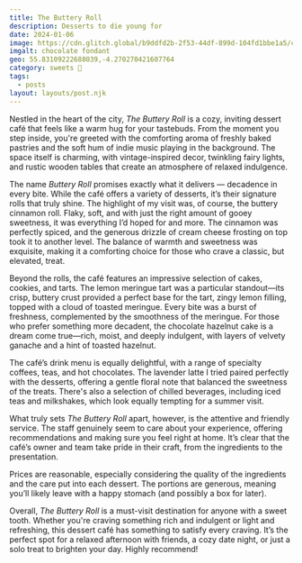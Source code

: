 ```yaml
---
title: The Buttery Roll
description: Desserts to die young for
date: 2024-01-06
image: https://cdn.glitch.global/b9ddfd2b-2f53-44df-899d-104fd1bbe1a5/choccake.jpg?v=1736509562498
imgalt: chocolate fondant
geo: 55.83109222688039,-4.270270421607764
category: sweets 🍰
tags:
  - posts
layout: layouts/post.njk
---
```


Nestled in the heart of the city, *The Buttery Roll* is a cozy, inviting dessert café that feels like a warm hug for your tastebuds. From the moment you step inside, you're greeted with the comforting aroma of freshly baked pastries and the soft hum of indie music playing in the background. The space itself is charming, with vintage-inspired decor, twinkling fairy lights, and rustic wooden tables that create an atmosphere of relaxed indulgence.

The name *Buttery Roll* promises exactly what it delivers — decadence in every bite. While the café offers a variety of desserts, it’s their signature rolls that truly shine. The highlight of my visit was, of course, the buttery cinnamon roll. Flaky, soft, and with just the right amount of gooey sweetness, it was everything I’d hoped for and more. The cinnamon was perfectly spiced, and the generous drizzle of cream cheese frosting on top took it to another level. The balance of warmth and sweetness was exquisite, making it a comforting choice for those who crave a classic, but elevated, treat.

Beyond the rolls, the café features an impressive selection of cakes, cookies, and tarts. The lemon meringue tart was a particular standout—its crisp, buttery crust provided a perfect base for the tart, zingy lemon filling, topped with a cloud of toasted meringue. Every bite was a burst of freshness, complemented by the smoothness of the meringue. For those who prefer something more decadent, the chocolate hazelnut cake is a dream come true—rich, moist, and deeply indulgent, with layers of velvety ganache and a hint of toasted hazelnut.

The café’s drink menu is equally delightful, with a range of specialty coffees, teas, and hot chocolates. The lavender latte I tried paired perfectly with the desserts, offering a gentle floral note that balanced the sweetness of the treats. There's also a selection of chilled beverages, including iced teas and milkshakes, which look equally tempting for a summer visit.

What truly sets *The Buttery Roll* apart, however, is the attentive and friendly service. The staff genuinely seem to care about your experience, offering recommendations and making sure you feel right at home. It’s clear that the café’s owner and team take pride in their craft, from the ingredients to the presentation.

Prices are reasonable, especially considering the quality of the ingredients and the care put into each dessert. The portions are generous, meaning you’ll likely leave with a happy stomach (and possibly a box for later).

Overall, *The Buttery Roll* is a must-visit destination for anyone with a sweet tooth. Whether you're craving something rich and indulgent or light and refreshing, this dessert café has something to satisfy every craving. It’s the perfect spot for a relaxed afternoon with friends, a cozy date night, or just a solo treat to brighten your day. Highly recommend!
